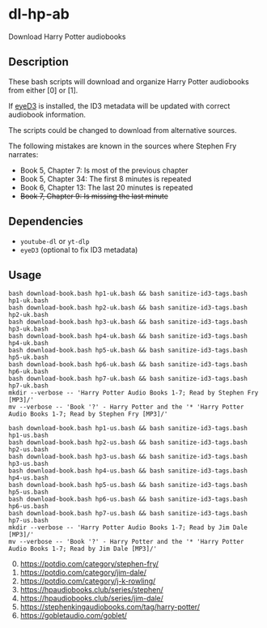 # dl-hp-ab
Download Harry Potter audiobooks

## Description

These bash scripts will download and organize Harry Potter audiobooks from either [0] or [1].

If [eyeD3](https://eyed3.readthedocs.io/en/latest/) is installed, the ID3 metadata will be updated with correct audiobook information.

The scripts could be changed to download from alternative sources.

The following mistakes are known in the sources where Stephen Fry narrates:
- Book 5, Chapter 7: Is most of the previous chapter
- Book 5, Chapter 34: The first 8 minutes is repeated
- Book 6, Chapter 13: The last 20 minutes is repeated
- ~~Book 7, Chapter 9: Is missing the last minute~~

## Dependencies

* `youtube-dl` or `yt-dlp`
* `eyeD3` (optional to fix ID3 metadata)

## Usage

```
bash download-book.bash hp1-uk.bash && bash sanitize-id3-tags.bash hp1-uk.bash
bash download-book.bash hp2-uk.bash && bash sanitize-id3-tags.bash hp2-uk.bash
bash download-book.bash hp3-uk.bash && bash sanitize-id3-tags.bash hp3-uk.bash
bash download-book.bash hp4-uk.bash && bash sanitize-id3-tags.bash hp4-uk.bash
bash download-book.bash hp5-uk.bash && bash sanitize-id3-tags.bash hp5-uk.bash
bash download-book.bash hp6-uk.bash && bash sanitize-id3-tags.bash hp6-uk.bash
bash download-book.bash hp7-uk.bash && bash sanitize-id3-tags.bash hp7-uk.bash
mkdir --verbose -- 'Harry Potter Audio Books 1-7; Read by Stephen Fry [MP3]/'
mv --verbose -- 'Book '?' - Harry Potter and the '* 'Harry Potter Audio Books 1-7; Read by Stephen Fry [MP3]/'

bash download-book.bash hp1-us.bash && bash sanitize-id3-tags.bash hp1-us.bash
bash download-book.bash hp2-us.bash && bash sanitize-id3-tags.bash hp2-us.bash
bash download-book.bash hp3-us.bash && bash sanitize-id3-tags.bash hp3-us.bash
bash download-book.bash hp4-us.bash && bash sanitize-id3-tags.bash hp4-us.bash
bash download-book.bash hp5-us.bash && bash sanitize-id3-tags.bash hp5-us.bash
bash download-book.bash hp6-us.bash && bash sanitize-id3-tags.bash hp6-us.bash
bash download-book.bash hp7-us.bash && bash sanitize-id3-tags.bash hp7-us.bash
mkdir --verbose -- 'Harry Potter Audio Books 1-7; Read by Jim Dale [MP3]/'
mv --verbose -- 'Book '?' - Harry Potter and the '* 'Harry Potter Audio Books 1-7; Read by Jim Dale [MP3]/'
```

0. https://potdio.com/category/stephen-fry/
0. https://potdio.com/category/jim-dale/
0. https://potdio.com/category/j-k-rowling/
0. https://hpaudiobooks.club/series/stephen/
0. https://hpaudiobooks.club/series/jim-dale/
0. https://stephenkingaudiobooks.com/tag/harry-potter/
0. https://gobletaudio.com/goblet/
